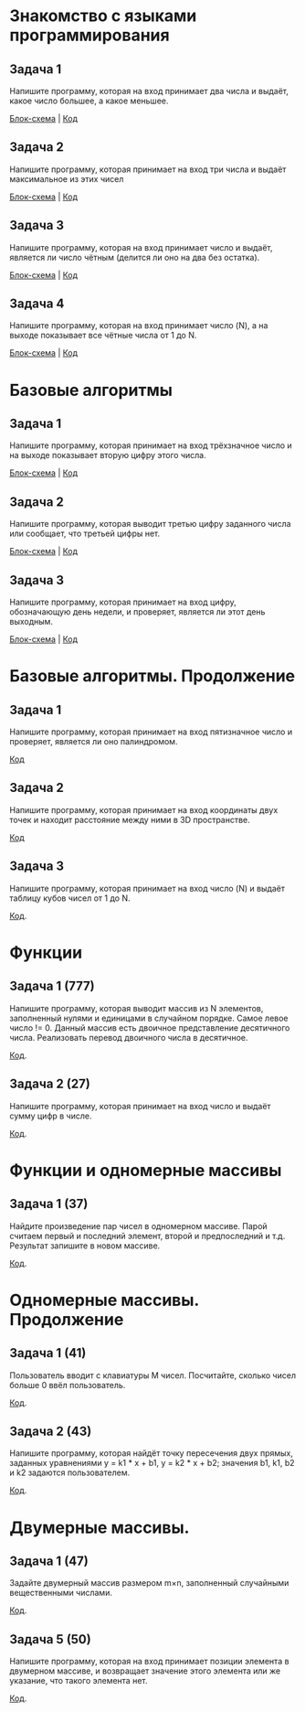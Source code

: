 # Знакомство с языками программирования

## Задача 1

Напишите программу, которая на вход принимает два числа и выдаёт, какое число большее, а какое меньшее.

[Блок-схема](Seminar_1/Task1/diag.drawio.png) | [Код](Seminar_1/Task1/Program.cs)

## Задача 2

Напишите программу, которая принимает на вход три числа и выдаёт максимальное из этих чисел

[Блок-схема](Seminar_1/Task2/diagr.drawio.png) | [Код](Seminar_1/Task2/Program.cs)

## Задача 3

Напишите программу, которая на вход принимает число и выдаёт, является ли число чётным (делится ли оно на два без остатка).

[Блок-схема](Seminar_1/Task3/dia.drawio.png) | [Код](Seminar_1/Task3/Program.cs)

## Задача 4

Напишите программу, которая на вход принимает число (N), а на выходе показывает все чётные числа от 1 до N.

[Блок-схема](Seminar_1/Task4/di.drawio.png) | [Код](Seminar_1/Task4/Program.cs)

# Базовые алгоритмы

## Задача 1

Напишите программу, которая принимает на вход трёхзначное число и на выходе показывает вторую цифру этого числа.

[Блок-схема](Seminar_2/Task5/d.drawio.png) | [Код](Seminar_2/Task5/Program.cs)

## Задача 2

Напишите программу, которая выводит третью цифру заданного числа или сообщает, что третьей цифры нет.

[Блок-схема](Seminar_2/Task6/diagram.drawio.png) | [Код](Seminar_2/Task6/Program.cs)

## Задача 3

Напишите программу, которая принимает на вход цифру, обозначающую день недели, и проверяет, является ли этот день выходным.

[Блок-схема](Seminar_2/Task7/di.drawio.png) | [Код](Seminar_2/Task7/Program.cs)

# Базовые алгоритмы. Продолжение

## Задача 1

Напишите программу, которая принимает на вход пятизначное число и проверяет, является ли оно палиндромом.

[Код](Seminar_3/Task8(19)/Program.cs)

## Задача 2

Напишите программу, которая принимает на вход координаты двух точек и находит расстояние между ними в 3D пространстве.

[Код](Seminar_3/Task9(21)/Program.cs)

## Задача 3

Напишите программу, которая принимает на вход число (N) и выдаёт таблицу кубов чисел от 1 до N.

[Код](Seminar_3/Task10(23)/Program.cs).

# Функции

## Задача 1 (777)

Напишите программу, которая выводит массив из N элементов, заполненный нулями и единицами в случайном порядке. Самое левое число != 0. Данный массив есть двоичное представление десятичного числа. Реализовать перевод двоичного числа в десятичное.

[Код](Seminar_4/Task11(777)/Program.cs).

## Задача 2 (27)

Напишите программу, которая принимает на вход число и выдаёт сумму цифр в числе.

[Код](Seminar_4/Task12_27/Program.cs).

# Функции и одномерные массивы

## Задача 1 (37)

Найдите произведение пар чисел в одномерном массиве. Парой считаем первый и последний элемент, второй и предпоследний и т.д. Результат запишите в новом массиве.

[Код](Seminar5/Task13(37)/Program.cs).

# Одномерные массивы. Продолжение

## Задача 1 (41)

Пользователь вводит с клавиатуры M чисел. Посчитайте, сколько чисел больше 0 ввёл пользователь.

[Код](Seminar6/Task14(41)/Program.cs).

## Задача 2 (43)

Напишите программу, которая найдёт точку пересечения двух прямых, заданных уравнениями y = k1 * x + b1, y = k2 * x + b2; значения b1, k1, b2 и k2 задаются пользователем.

[Код](Seminar6/Task15(43)/Program.cs).

# Двумерные массивы.

## Задача 1 (47)

Задайте двумерный массив размером m×n, заполненный случайными вещественными числами.

[Код](Seminar7/Task1(47)/Program.cs).

## Задача 5 (50)

Напишите программу, которая на вход принимает позиции элемента в двумерном массиве, и возвращает значение этого элемента или же указание, что такого элемента нет.

[Код](Seminar7/Task2(50)/Program.cs).